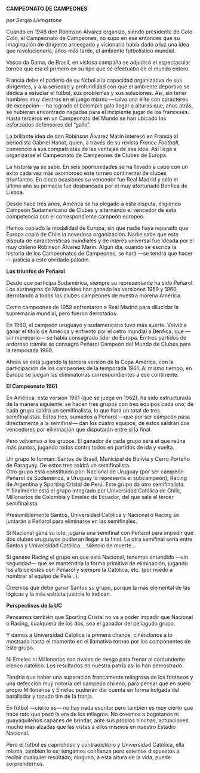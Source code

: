 __CAMPEONATO DE CAMPEONES__

*por Sergio Livingstone*

Cuando en 1948 don Róbinson Álvarez organizó, siendo presidente de Colo Colo, el Campeonato de Campeones, no supo en ese entonces que su imaginación de dirigente arriesgado y visionario había dado a luz una idea que revolucionaría, años más tarde, el ambiente futbolístico mundial\.

Vasco da Gama, de Brasil, en vistosa campaña se adjudicó el espectacular torneo que era el primero en su tipo que se efectuaba en el mundo entero\.

Francia debe el poderío de su fútbol a la capacidad organizativa de sus dirigentes, y a la seriedad y profundidad con que el ambiente deportivo se dedica a estudiar el fútbol, sus problemas y sus soluciones\. Así, sin tener hombres muy diestros en el juego mismo —salvo una élite con caracteres de excepción— ha logrado el balompié galo llegar a alturas que, años atrás, se hubieran encontrado negadas para el incipiente jugar de los franceses\. Hasta terceros en un Campeonato del Mundo se han ubicado los esforzados defensores del “gallo”\.

La brillante idea de don Róbinson Álvarez Marín interesó en Francia al periodista Gabriel Hanot, quien, a través de su revista *France Football*, convenció a sus compatriotas de las ventajas de esa idea\. Así llegó a organizarse el Campeonato de Campeones de Clubes de Europa\.

La historia ya se sabe\. En seis oportunidades se ha llevado a cabo con un éxito cada vez más asombroso este torneo continental de clubes triunfantes\. En cinco ocasiones su vencedor fue Real Madrid y sólo el último año su primacía fue desbancada por el muy afortunado Benfica de Lisboa\.

Desde hace tres años, América se ha plegado a esta disputa, eligiendo Campeón Sudamericano de Clubes y alternando el vencedor de esta competencia con el correspondiente campeón europeo\.

Hemos copiado la modalidad de Europa, sin que nadie haya reparado que Europa copió de Chile la novedosa organización\. Nadie sabe que esta disputa de características mundiales y de interés universal fue ideada por el muy chileno Róbinson Álvarez Marín\. Algún día, cuando se escriba la historia de los Campeonatos de Campeones, se hará —se tendrá que hacer— justicia a este olvidado paladín\.

__Los triunfos de Peñarol__

Desde que participa Sudamérica, siempre su representante ha sido Peñarol\. Los aurinegros de Montevideo han ganado las versiones 1959 y 1960, derrotando a todos los clubes campeones de nuestra morena América\.

Como campeones de 1959 enfrentaron a Real Madrid para dilucidar la supremacía mundial, pero fueron derrotados\.

En 1960, el campeón uruguayo y sudamericano tuvo más suerte\. Volvió a ganar el título de América y enfrentó por el cetro mundial a Benfica, que —sin merecerlo— se había consagrado líder de Europa\. En tres partidos de ardoroso trámite se consagró Peñarol Campeón del Mundo de Clubes para la temporada 1960\.

Ahora se está jugando la tercera versión de la Copa América, con la participación de los campeones de la temporada 1961\. Al mismo tiempo, en Europa se juegan las eliminatorias correspondientes a ese continente\.

__El Campeonato 1961__

En América, esta versión 1961 \(que se juega en 1962\), ha sido estructurada de la manera siguiente: se hacen tres grupos con tres equipos cada uno; de cada grupo saldrá un semifinalista, lo que hará un total de tres semifinalistas\. Estos tres, sumados a Peñarol —que por ser campeón pasa directamente a la semifinal— dan los cuatro equipos; de éstos saldrán dos vencedores por eliminación que disputarán entre sí la final\.

Pero volvamos a los grupos\. El ganador de cada grupo será el que reúna más puntos, jugando todos contra todos en partidos de ida y vuelta\.

Un grupo lo forman: Santos de Brasil, Municipal de Bolivia y Cerro Porteño de Paraguay\. De estos tres saldrá un semifinalista\.  
Otro grupo está constituido por: Nacional de Uruguay \(por ser campeón Peñarol de Sudamérica, a Uruguay lo representa el subcampeón\), Racing de Argentina y Sporting Cristal de Perú\. Este grupo da otro semifinalista\.  
Y finalmente está el grupo integrado por Universidad Católica de Chile, Millonarios de Colombia y Emelec de Ecuador, del que sale el tercer semifinalista\.

Presumiblemente Santos, Universidad Católica y Nacional o Racing se juntarán a Peñarol para eliminarse en las semifinales\.

Si Nacional gana su lote, jugaría una semifinal con Peñarol para impedir que dos clubes uruguayos pudieran llegar a la final\. La otra semifinal sería entre Santos y Universidad Católica\.\.\. silencio de muerte\.\.\.

Si ganase Racing el grupo en que está Nacional, tenemos entendido —sin seguridad— que se mantendría la forma primitiva de eliminación, jugando los albicelestes con Peñarol y siempre la Católica, etc\. \(por miedo a nombrar al equipo de Pelé\.\.\.\)\.

Creemos que debe ganar Santos su grupo, porque la más elemental de las lógicas y la más estricta justicia lo indican\.

__Perspectivas de la UC__

Pensamos también que Sporting Cristal no va a poder impedir que Nacional o Racing, cualquiera de los dos, sea el ganador del peliagudo grupo\.

Y damos a Universidad Católica la primera chance, ciñéndonos a lo mostrado hasta el momento en el llamativo torneo por los componentes de este grupo\.

Ni Emelec ni Millonarios son rivales de riesgo para frenar al contundente elenco católico\. Los resultados en nuestra patria así lo han demostrado\.

Tendría que haber una superación francamente milagrosa de los foráneos y una defección muy notoria del campeón chileno, para pensar que en suelo propio Millonarios y Emelec pudieran dar cuenta en forma holgada del batallador y tozudo tim de la franja\.

En fútbol —cierto es— no hay nada escrito; pero también es muy cierto que hace rato que pasó la era de los milagros\. No creemos a bogotanos ni guayaquileños capaces de brindar, ante sus propios hinchas, actuaciones mucho más alzadas que las vistas a ellos mismos en nuestro Estadio Nacional\.

Pero el fútbol es caprichoso y contradictorio y Universidad Católica, ella misma, también lo es; tengamos confianza pero estemos dispuestos a recibir cualquier resultado; ninguno, a esta altura de la vida, puede sorprendernos\.

